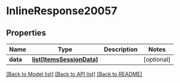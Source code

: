 # InlineResponse20057

## Properties
Name | Type | Description | Notes
------------ | ------------- | ------------- | -------------
**data** | [**list[ItemsSessionData]**](ItemsSessionData.md) |  | [optional] 

[[Back to Model list]](../README.md#documentation-for-models) [[Back to API list]](../README.md#documentation-for-api-endpoints) [[Back to README]](../README.md)

